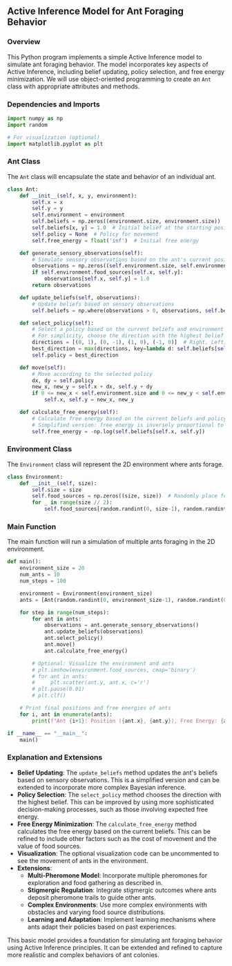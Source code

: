## Active Inference Model for Ant Foraging Behavior

### Overview

This Python program implements a simple Active Inference model to simulate ant foraging behavior. The model incorporates key aspects of Active Inference, including belief updating, policy selection, and free energy minimization. We will use object-oriented programming to create an `Ant` class with appropriate attributes and methods.

### Dependencies and Imports

```python
import numpy as np
import random

# For visualization (optional)
import matplotlib.pyplot as plt
```

### Ant Class

The `Ant` class will encapsulate the state and behavior of an individual ant.

```python
class Ant:
    def __init__(self, x, y, environment):
        self.x = x
        self.y = y
        self.environment = environment
        self.beliefs = np.zeros((environment.size, environment.size))  # Beliefs about food sources
        self.beliefs[x, y] = 1.0  # Initial belief at the starting position
        self.policy = None  # Policy for movement
        self.free_energy = float('inf')  # Initial free energy

    def generate_sensory_observations(self):
        # Simulate sensory observations based on the ant's current position
        observations = np.zeros((self.environment.size, self.environment.size))
        if self.environment.food_sources[self.x, self.y]:
            observations[self.x, self.y] = 1.0
        return observations

    def update_beliefs(self, observations):
        # Update beliefs based on sensory observations
        self.beliefs = np.where(observations > 0, observations, self.beliefs * 0.9)

    def select_policy(self):
        # Select a policy based on the current beliefs and environment
        # For simplicity, choose the direction with the highest belief
        directions = [(0, 1), (0, -1), (1, 0), (-1, 0)]  # Right, Left, Down, Up
        best_direction = max(directions, key=lambda d: self.beliefs[self.x + d, self.y + d])
        self.policy = best_direction

    def move(self):
        # Move according to the selected policy
        dx, dy = self.policy
        new_x, new_y = self.x + dx, self.y + dy
        if 0 <= new_x < self.environment.size and 0 <= new_y < self.environment.size:
            self.x, self.y = new_x, new_y

    def calculate_free_energy(self):
        # Calculate free energy based on the current beliefs and policy
        # Simplified version: free energy is inversely proportional to the belief at the current position
        self.free_energy = -np.log(self.beliefs[self.x, self.y])
```

### Environment Class

The `Environment` class will represent the 2D environment where ants forage.

```python
class Environment:
    def __init__(self, size):
        self.size = size
        self.food_sources = np.zeros((size, size))  # Randomly place food sources
        for _ in range(size // 2):
            self.food_sources[random.randint(0, size-1), random.randint(0, size-1)] = 1.0
```

### Main Function

The main function will run a simulation of multiple ants foraging in the 2D environment.

```python
def main():
    environment_size = 20
    num_ants = 10
    num_steps = 100

    environment = Environment(environment_size)
    ants = [Ant(random.randint(0, environment_size-1), random.randint(0, environment_size-1), environment) for _ in range(num_ants)]

    for step in range(num_steps):
        for ant in ants:
            observations = ant.generate_sensory_observations()
            ant.update_beliefs(observations)
            ant.select_policy()
            ant.move()
            ant.calculate_free_energy()

        # Optional: Visualize the environment and ants
        # plt.imshow(environment.food_sources, cmap='binary')
        # for ant in ants:
        #     plt.scatter(ant.y, ant.x, c='r')
        # plt.pause(0.01)
        # plt.clf()

    # Print final positions and free energies of ants
    for i, ant in enumerate(ants):
        print(f"Ant {i+1}: Position ({ant.x}, {ant.y}), Free Energy: {ant.free_energy}")

if __name__ == "__main__":
    main()
```

### Explanation and Extensions

- **Belief Updating**: The `update_beliefs` method updates the ant's beliefs based on sensory observations. This is a simplified version and can be extended to incorporate more complex Bayesian inference.
- **Policy Selection**: The `select_policy` method chooses the direction with the highest belief. This can be improved by using more sophisticated decision-making processes, such as those involving expected free energy.
- **Free Energy Minimization**: The `calculate_free_energy` method calculates the free energy based on the current beliefs. This can be refined to include other factors such as the cost of movement and the value of food sources.
- **Visualization**: The optional visualization code can be uncommented to see the movement of ants in the environment.
- **Extensions**:
  - **Multi-Pheromone Model**: Incorporate multiple pheromones for exploration and food gathering as described in.
  - **Stigmergic Regulation**: Integrate stigmergic outcomes where ants deposit pheromone trails to guide other ants.
  - **Complex Environments**: Use more complex environments with obstacles and varying food source distributions.
  - **Learning and Adaptation**: Implement learning mechanisms where ants adapt their policies based on past experiences.

This basic model provides a foundation for simulating ant foraging behavior using Active Inference principles. It can be extended and refined to capture more realistic and complex behaviors of ant colonies.